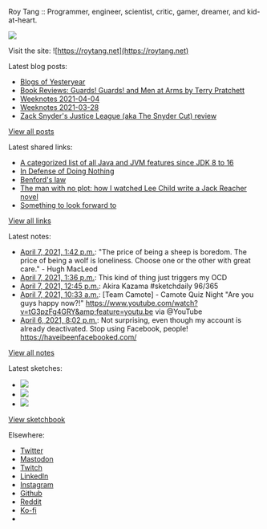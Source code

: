 Roy Tang :: Programmer, engineer, scientist, critic, gamer, dreamer, and kid-at-heart.

![](https://roytang.net/static/img/profile.jpg)

Visit the site: ![https://roytang.net](https://roytang.net)

Latest blog posts:

- [Blogs of Yesteryear](https://roytang.net/2021/04/blogs-of-yesteryear/)
- [Book Reviews: Guards! Guards! and Men at Arms by Terry Pratchett](https://roytang.net/2021/04/discworld-city-watch/)
- [Weeknotes 2021-04-04](https://roytang.net/2021/04/weeknotes-2021-04-04/)
- [Weeknotes 2021-03-28](https://roytang.net/2021/03/weeknotes-2021-03-28/)
- [Zack Snyder&#x27;s Justice League (aka The Snyder Cut) review](https://roytang.net/2021/03/snyder-cut/)

[View all posts](https://roytang.net/blog)

Latest shared links:

- [A categorized list of all Java and JVM features since JDK 8 to 16](https://roytang.net/2021/04/a-categorized-list-of-all-java-and-jvm-features-since-jdk-8-to-16/)
- [In Defense of Doing Nothing](https://roytang.net/2021/04/in-defense-of-doing-nothing/)
- [Benford&#x27;s law](https://roytang.net/2021/04/benfords-law/)
- [The man with no plot: how I watched Lee Child write a Jack Reacher novel](https://roytang.net/2021/04/the-man-with-no-plot-how-i-watched-lee-child-write-a-jack-reacher-novel/)
- [Something to look forward to](https://roytang.net/2021/03/something-to-look-forward-to/)

[View all links](https://roytang.net/links)

Latest notes:

- [April 7, 2021, 1:42 p.m.](https://roytang.net/2021/04/3ac092f01e360750d83d1beb1112efa0/): &quot;The price of being a sheep is boredom. The price of being a wolf is loneliness. Choose one or the other with great care.&quot; - Hugh MacLeod
- [April 7, 2021, 1:36 p.m.](https://roytang.net/2021/04/1379669263372353538/): This kind of thing just triggers my OCD
- [April 7, 2021, 12:45 p.m.](https://roytang.net/2021/04/1379656430081351687/): Akira Kazama #sketchdaily 96/365
- [April 7, 2021, 10:33 a.m.](https://roytang.net/2021/04/1379623251479908354/): [Team Camote] - Camote Quiz Night &quot;Are you guys happy now?!&quot; https://www.youtube.com/watch?v=tG3pzFg4GRY&amp;feature=youtu.be via @YouTube
- [April 6, 2021, 8:02 p.m.](https://roytang.net/2021/04/1379404077319168000/): Not surprising, even though my account is already deactivated. Stop using Facebook, people! https://haveibeenfacebooked.com/

[View all notes](https://roytang.net/notes)

Latest sketches:


- ![](https://roytang.net/media/cache/dc/fd/dcfd8c344649388a0bbb3960fd2b61ea.jpg)
- ![](https://roytang.net/media/cache/b2/f5/b2f5c2da5af483f4c82f1b058dcb2ba4.jpg)
- ![](https://roytang.net/media/cache/68/05/6805da3076962e6267def08319fea1aa.jpg)

[View sketchbook](https://roytang.net/albums/sketchbook)


Elsewhere:

- [Twitter](https://twitter.com/roytang)
- [Mastodon](https://mastodon.technology/@roytang)
- [Twitch](https://twitch.tv/twitchyroy)
- [LinkedIn](https://www.linkedin.com/in/roytang)
- [Instagram](https://instagram.com/roytang0400)
- [Github](https://github.com/roytang)
- [Reddit](https://reddit.com/u/hungryroy)
- [Ko-fi](https://ko-fi.com/roytang)
- [](mailto:hello@roytang.net)